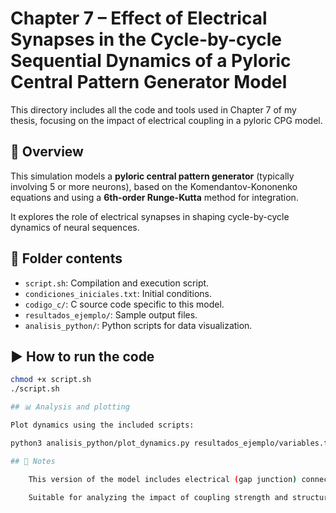# Chapter 7 – Effect of Electrical Synapses in the Cycle-by-cycle Sequential Dynamics of a Pyloric Central Pattern Generator Model

This directory includes all the code and tools used in Chapter 7 of my thesis, focusing on the impact of electrical coupling in a pyloric CPG model.

## 🧠 Overview

This simulation models a **pyloric central pattern generator** (typically involving 5 or more neurons), based on the Komendantov-Kononenko equations and using a **6th-order Runge-Kutta** method for integration.

It explores the role of electrical synapses in shaping cycle-by-cycle dynamics of neural sequences.

## 📁 Folder contents

- `script.sh`: Compilation and execution script.
- `condiciones_iniciales.txt`: Initial conditions.
- `codigo_c/`: C source code specific to this model.
- `resultados_ejemplo/`: Sample output files.
- `analisis_python/`: Python scripts for data visualization.

## ▶️ How to run the code

```bash
chmod +x script.sh
./script.sh

## 📊 Analysis and plotting

Plot dynamics using the included scripts:

python3 analisis_python/plot_dynamics.py resultados_ejemplo/variables.txt

## 📎 Notes

    This version of the model includes electrical (gap junction) connections.

    Suitable for analyzing the impact of coupling strength and structure on timing and phase relations in the CPG.